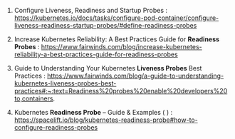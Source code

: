 1. Configure Liveness, Readiness and Startup Probes : https://kubernetes.io/docs/tasks/configure-pod-container/configure-liveness-readiness-startup-probes/#define-readiness-probes

2. Increase Kubernetes Reliability: A Best Practices Guide for  **Readiness Probes** : https://www.fairwinds.com/blog/increase-kubernetes-reliability-a-best-practices-guide-for-readiness-probes

3. Guide to Understanding Your Kubernetes **Liveness Probes** Best Practices : https://www.fairwinds.com/blog/a-guide-to-understanding-kubernetes-liveness-probes-best-practices#:~:text=Readiness%20probes%20enable%20developers%20to,containers.
  
4. Kubernetes __Readiness Probe__ – Guide & Examples (  ) : https://spacelift.io/blog/kubernetes-readiness-probe#how-to-configure-readiness-probes


